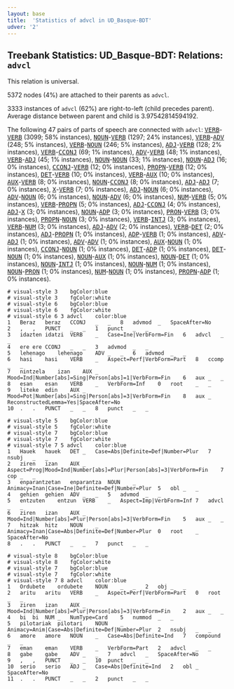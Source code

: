 ```yaml
---
layout: base
title:  'Statistics of advcl in UD_Basque-BDT'
udver: '2'
---
```


## Treebank Statistics: UD_Basque-BDT: Relations: `advcl`

This relation is universal.

5372 nodes (4%) are attached to their parents as `advcl`.

3333 instances of `advcl` (62%) are right-to-left (child precedes parent).
Average distance between parent and child is 3.97542814594192.

The following 47 pairs of parts of speech are connected with `advcl`: <tt><a href="eu_bdt-pos-VERB.html">VERB</a></tt>-<tt><a href="eu_bdt-pos-VERB.html">VERB</a></tt> (3099; 58% instances), <tt><a href="eu_bdt-pos-NOUN.html">NOUN</a></tt>-<tt><a href="eu_bdt-pos-VERB.html">VERB</a></tt> (1297; 24% instances), <tt><a href="eu_bdt-pos-VERB.html">VERB</a></tt>-<tt><a href="eu_bdt-pos-ADV.html">ADV</a></tt> (248; 5% instances), <tt><a href="eu_bdt-pos-VERB.html">VERB</a></tt>-<tt><a href="eu_bdt-pos-NOUN.html">NOUN</a></tt> (246; 5% instances), <tt><a href="eu_bdt-pos-ADJ.html">ADJ</a></tt>-<tt><a href="eu_bdt-pos-VERB.html">VERB</a></tt> (128; 2% instances), <tt><a href="eu_bdt-pos-VERB.html">VERB</a></tt>-<tt><a href="eu_bdt-pos-CCONJ.html">CCONJ</a></tt> (69; 1% instances), <tt><a href="eu_bdt-pos-ADV.html">ADV</a></tt>-<tt><a href="eu_bdt-pos-VERB.html">VERB</a></tt> (48; 1% instances), <tt><a href="eu_bdt-pos-VERB.html">VERB</a></tt>-<tt><a href="eu_bdt-pos-ADJ.html">ADJ</a></tt> (45; 1% instances), <tt><a href="eu_bdt-pos-NOUN.html">NOUN</a></tt>-<tt><a href="eu_bdt-pos-NOUN.html">NOUN</a></tt> (33; 1% instances), <tt><a href="eu_bdt-pos-NOUN.html">NOUN</a></tt>-<tt><a href="eu_bdt-pos-ADJ.html">ADJ</a></tt> (16; 0% instances), <tt><a href="eu_bdt-pos-CCONJ.html">CCONJ</a></tt>-<tt><a href="eu_bdt-pos-VERB.html">VERB</a></tt> (12; 0% instances), <tt><a href="eu_bdt-pos-PROPN.html">PROPN</a></tt>-<tt><a href="eu_bdt-pos-VERB.html">VERB</a></tt> (12; 0% instances), <tt><a href="eu_bdt-pos-DET.html">DET</a></tt>-<tt><a href="eu_bdt-pos-VERB.html">VERB</a></tt> (10; 0% instances), <tt><a href="eu_bdt-pos-VERB.html">VERB</a></tt>-<tt><a href="eu_bdt-pos-AUX.html">AUX</a></tt> (10; 0% instances), <tt><a href="eu_bdt-pos-AUX.html">AUX</a></tt>-<tt><a href="eu_bdt-pos-VERB.html">VERB</a></tt> (8; 0% instances), <tt><a href="eu_bdt-pos-NOUN.html">NOUN</a></tt>-<tt><a href="eu_bdt-pos-CCONJ.html">CCONJ</a></tt> (8; 0% instances), <tt><a href="eu_bdt-pos-ADJ.html">ADJ</a></tt>-<tt><a href="eu_bdt-pos-ADJ.html">ADJ</a></tt> (7; 0% instances), <tt><a href="eu_bdt-pos-X.html">X</a></tt>-<tt><a href="eu_bdt-pos-VERB.html">VERB</a></tt> (7; 0% instances), <tt><a href="eu_bdt-pos-ADJ.html">ADJ</a></tt>-<tt><a href="eu_bdt-pos-NOUN.html">NOUN</a></tt> (6; 0% instances), <tt><a href="eu_bdt-pos-ADV.html">ADV</a></tt>-<tt><a href="eu_bdt-pos-NOUN.html">NOUN</a></tt> (6; 0% instances), <tt><a href="eu_bdt-pos-NOUN.html">NOUN</a></tt>-<tt><a href="eu_bdt-pos-ADV.html">ADV</a></tt> (6; 0% instances), <tt><a href="eu_bdt-pos-NUM.html">NUM</a></tt>-<tt><a href="eu_bdt-pos-VERB.html">VERB</a></tt> (5; 0% instances), <tt><a href="eu_bdt-pos-VERB.html">VERB</a></tt>-<tt><a href="eu_bdt-pos-PROPN.html">PROPN</a></tt> (5; 0% instances), <tt><a href="eu_bdt-pos-ADJ.html">ADJ</a></tt>-<tt><a href="eu_bdt-pos-CCONJ.html">CCONJ</a></tt> (4; 0% instances), <tt><a href="eu_bdt-pos-ADJ.html">ADJ</a></tt>-<tt><a href="eu_bdt-pos-X.html">X</a></tt> (3; 0% instances), <tt><a href="eu_bdt-pos-NOUN.html">NOUN</a></tt>-<tt><a href="eu_bdt-pos-ADP.html">ADP</a></tt> (3; 0% instances), <tt><a href="eu_bdt-pos-PRON.html">PRON</a></tt>-<tt><a href="eu_bdt-pos-VERB.html">VERB</a></tt> (3; 0% instances), <tt><a href="eu_bdt-pos-PROPN.html">PROPN</a></tt>-<tt><a href="eu_bdt-pos-NOUN.html">NOUN</a></tt> (3; 0% instances), <tt><a href="eu_bdt-pos-VERB.html">VERB</a></tt>-<tt><a href="eu_bdt-pos-INTJ.html">INTJ</a></tt> (3; 0% instances), <tt><a href="eu_bdt-pos-VERB.html">VERB</a></tt>-<tt><a href="eu_bdt-pos-NUM.html">NUM</a></tt> (3; 0% instances), <tt><a href="eu_bdt-pos-ADJ.html">ADJ</a></tt>-<tt><a href="eu_bdt-pos-ADV.html">ADV</a></tt> (2; 0% instances), <tt><a href="eu_bdt-pos-VERB.html">VERB</a></tt>-<tt><a href="eu_bdt-pos-DET.html">DET</a></tt> (2; 0% instances), <tt><a href="eu_bdt-pos-ADJ.html">ADJ</a></tt>-<tt><a href="eu_bdt-pos-PROPN.html">PROPN</a></tt> (1; 0% instances), <tt><a href="eu_bdt-pos-ADP.html">ADP</a></tt>-<tt><a href="eu_bdt-pos-VERB.html">VERB</a></tt> (1; 0% instances), <tt><a href="eu_bdt-pos-ADV.html">ADV</a></tt>-<tt><a href="eu_bdt-pos-ADJ.html">ADJ</a></tt> (1; 0% instances), <tt><a href="eu_bdt-pos-ADV.html">ADV</a></tt>-<tt><a href="eu_bdt-pos-ADV.html">ADV</a></tt> (1; 0% instances), <tt><a href="eu_bdt-pos-AUX.html">AUX</a></tt>-<tt><a href="eu_bdt-pos-NOUN.html">NOUN</a></tt> (1; 0% instances), <tt><a href="eu_bdt-pos-CCONJ.html">CCONJ</a></tt>-<tt><a href="eu_bdt-pos-NOUN.html">NOUN</a></tt> (1; 0% instances), <tt><a href="eu_bdt-pos-DET.html">DET</a></tt>-<tt><a href="eu_bdt-pos-ADP.html">ADP</a></tt> (1; 0% instances), <tt><a href="eu_bdt-pos-DET.html">DET</a></tt>-<tt><a href="eu_bdt-pos-NOUN.html">NOUN</a></tt> (1; 0% instances), <tt><a href="eu_bdt-pos-NOUN.html">NOUN</a></tt>-<tt><a href="eu_bdt-pos-AUX.html">AUX</a></tt> (1; 0% instances), <tt><a href="eu_bdt-pos-NOUN.html">NOUN</a></tt>-<tt><a href="eu_bdt-pos-DET.html">DET</a></tt> (1; 0% instances), <tt><a href="eu_bdt-pos-NOUN.html">NOUN</a></tt>-<tt><a href="eu_bdt-pos-INTJ.html">INTJ</a></tt> (1; 0% instances), <tt><a href="eu_bdt-pos-NOUN.html">NOUN</a></tt>-<tt><a href="eu_bdt-pos-NUM.html">NUM</a></tt> (1; 0% instances), <tt><a href="eu_bdt-pos-NOUN.html">NOUN</a></tt>-<tt><a href="eu_bdt-pos-PRON.html">PRON</a></tt> (1; 0% instances), <tt><a href="eu_bdt-pos-NUM.html">NUM</a></tt>-<tt><a href="eu_bdt-pos-NOUN.html">NOUN</a></tt> (1; 0% instances), <tt><a href="eu_bdt-pos-PROPN.html">PROPN</a></tt>-<tt><a href="eu_bdt-pos-ADP.html">ADP</a></tt> (1; 0% instances).


~~~ conllu
# visual-style 3	bgColor:blue
# visual-style 3	fgColor:white
# visual-style 6	bgColor:blue
# visual-style 6	fgColor:white
# visual-style 6 3 advcl	color:blue
1	Beraz	beraz	CCONJ	_	_	8	advmod	_	SpaceAfter=No
2	,	,	PUNCT	_	_	1	punct	_	_
3	idazten	idatzi	VERB	_	Case=Ine|VerbForm=Fin	6	advcl	_	_
4	ere	ere	CCONJ	_	_	3	advmod	_	_
5	lehenago	lehenago	ADV	_	_	6	advmod	_	_
6	hasi	hasi	VERB	_	Aspect=Perf|VerbForm=Part	8	ccomp	_	_
7	nintzela	izan	AUX	_	Mood=Ind|Number[abs]=Sing|Person[abs]=1|VerbForm=Fin	6	aux	_	_
8	esan	esan	VERB	_	VerbForm=Inf	0	root	_	_
9	liteke	edin	AUX	_	Mood=Pot|Number[abs]=Sing|Person[abs]=3|VerbForm=Fin	8	aux	_	ReconstructedLemma=Yes|SpaceAfter=No
10	.	.	PUNCT	_	_	8	punct	_	_

~~~


~~~ conllu
# visual-style 5	bgColor:blue
# visual-style 5	fgColor:white
# visual-style 7	bgColor:blue
# visual-style 7	fgColor:white
# visual-style 7 5 advcl	color:blue
1	Hauek	hauek	DET	_	Case=Abs|Definite=Def|Number=Plur	7	nsubj	_	_
2	ziren	izan	AUX	_	Aspect=Prog|Mood=Ind|Number[abs]=Plur|Person[abs]=3|VerbForm=Fin	7	cop	_	_
3	enparantzetan	enparantza	NOUN	_	Animacy=Inan|Case=Ine|Definite=Def|Number=Plur	5	obl	_	_
4	gehien	gehien	ADV	_	_	5	advmod	_	_
5	entzuten	entzun	VERB	_	Aspect=Imp|VerbForm=Inf	7	advcl	_	_
6	ziren	izan	AUX	_	Mood=Ind|Number[abs]=Plur|Person[abs]=3|VerbForm=Fin	5	aux	_	_
7	hitzak	hitz	NOUN	_	Animacy=Inan|Case=Abs|Definite=Def|Number=Plur	0	root	_	SpaceAfter=No
8	.	.	PUNCT	_	_	7	punct	_	_

~~~


~~~ conllu
# visual-style 8	bgColor:blue
# visual-style 8	fgColor:white
# visual-style 7	bgColor:blue
# visual-style 7	fgColor:white
# visual-style 7 8 advcl	color:blue
1	Ordubete	ordubete	NOUN	_	_	2	obj	_	_
2	aritu	aritu	VERB	_	Aspect=Perf|VerbForm=Part	0	root	_	_
3	ziren	izan	AUX	_	Mood=Ind|Number[abs]=Plur|Person[abs]=3|VerbForm=Fin	2	aux	_	_
4	bi	bi	NUM	_	NumType=Card	5	nummod	_	_
5	pilotariak	pilotari	NOUN	_	Animacy=Anim|Case=Abs|Definite=Def|Number=Plur	2	nsubj	_	_
6	amore	amore	NOUN	_	Case=Abs|Definite=Ind	7	compound	_	_
7	eman	eman	VERB	_	VerbForm=Part	2	advcl	_	_
8	gabe	gabe	ADV	_	_	7	advcl	_	SpaceAfter=No
9	,	,	PUNCT	_	_	10	punct	_	_
10	serio	serio	ADJ	_	Case=Abs|Definite=Ind	2	obl	_	SpaceAfter=No
11	.	.	PUNCT	_	_	2	punct	_	_

~~~


